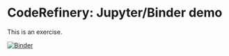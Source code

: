 # CodeRefinery: Jupyter/Binder demo

This is an exercise.

[![Binder](https://mybinder.org/badge_logo.svg)](https://mybinder.org/v2/gh/pjbriggs/jupyterlab-demo/HEAD)
